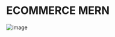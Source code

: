 # ECOMMERCE MERN 

![image](https://github.com/prajapatiomkar/ECOMMERCE-MERN/assets/72141037/033b9453-526b-4702-809b-210835298e44)

